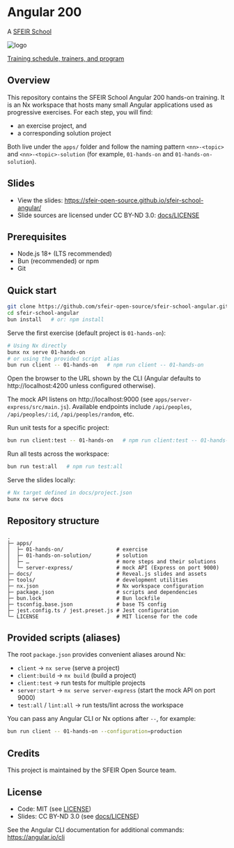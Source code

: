 # Angular 200

A [SFEIR School](https://www.sfeir.com/formation/school/)

![logo](https://www.sfeir.com/img/school/formations/Angular%20200.png)

[Training schedule, trainers, and program](https://www.sfeir.com/formation/school/angular-200/)

## Overview

This repository contains the SFEIR School Angular 200 hands-on training. It is an Nx workspace that hosts many small Angular applications used as progressive exercises. For each step, you will find:

- an exercise project, and
- a corresponding solution project

Both live under the `apps/` folder and follow the naming pattern `<nn>-<topic>` and `<nn>-<topic>-solution` (for example, `01-hands-on` and `01-hands-on-solution`).

## Slides

- View the slides: https://sfeir-open-source.github.io/sfeir-school-angular/
- Slide sources are licensed under CC BY-ND 3.0: [docs/LICENSE](./docs/LICENSE)

## Prerequisites

- Node.js 18+ (LTS recommended)
- Bun (recommended) or npm
- Git

## Quick start

```bash
git clone https://github.com/sfeir-open-source/sfeir-school-angular.git
cd sfeir-school-angular
bun install   # or: npm install
```

Serve the first exercise (default project is `01-hands-on`):

```bash
# Using Nx directly
bunx nx serve 01-hands-on
# or using the provided script alias
bun run client -- 01-hands-on   # npm run client -- 01-hands-on
```

Open the browser to the URL shown by the CLI (Angular defaults to http://localhost:4200 unless configured otherwise).

The mock API listens on http://localhost:9000 (see `apps/server-express/src/main.js`). Available endpoints include `/api/peoples`, `/api/peoples/:id`, `/api/peoples/random`, etc.

Run unit tests for a specific project:

```bash
bun run client:test -- 01-hands-on   # npm run client:test -- 01-hands-on
```

Run all tests across the workspace:

```bash
bun run test:all   # npm run test:all
```

Serve the slides locally:

```bash
# Nx target defined in docs/project.json
bunx nx serve docs
```

## Repository structure

```
.
├─ apps/
│  ├─ 01-hands-on/                 # exercise
│  ├─ 01-hands-on-solution/        # solution
│  ├─ …                            # more steps and their solutions
│  └─ server-express/              # mock API (Express on port 9000)
├─ docs/                           # Reveal.js slides and assets
├─ tools/                          # development utilities
├─ nx.json                         # Nx workspace configuration
├─ package.json                    # scripts and dependencies
├─ bun.lock                        # Bun lockfile
├─ tsconfig.base.json              # base TS config
├─ jest.config.ts / jest.preset.js # Jest configuration
└─ LICENSE                         # MIT license for the code
```

## Provided scripts (aliases)

The root `package.json` provides convenient aliases around Nx:

- `client` → `nx serve` (serve a project)
- `client:build` → `nx build` (build a project)
- `client:test` → run tests for multiple projects
- `server:start` → `nx serve server-express` (start the mock API on port 9000)
- `test:all` / `lint:all` → run tests/lint across the workspace

You can pass any Angular CLI or Nx options after `--`, for example:

```bash
bun run client -- 01-hands-on --configuration=production
```

## Credits

This project is maintained by the SFEIR Open Source team.

## License

- Code: MIT (see [LICENSE](./LICENSE))
- Slides: CC BY-ND 3.0 (see [docs/LICENSE](./docs/LICENSE))

See the Angular CLI documentation for additional commands: https://angular.io/cli
